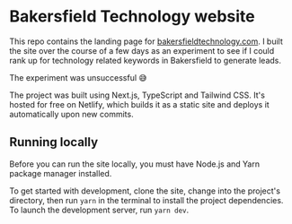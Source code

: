 # Bakersfield Technology website

This repo contains the landing page for [bakersfieldtechnology.com](https://bakersfieldtechnology.com). I built the site over the course of a few days as an experiment to see if I could rank up for technology related keywords in Bakersfield to generate leads.

The experiment was unsuccessful 😅

The project was built using Next.js, TypeScript and Tailwind CSS. It's hosted for free on Netlify, which builds it as a static site and deploys it automatically upon new commits.

## Running locally

Before you can run the site locally, you must have Node.js and Yarn package manager installed.

To get started with development, clone the site, change into the project's directory, then run `yarn` in the terminal to install the project dependencies. To launch the development server, run `yarn dev`.
